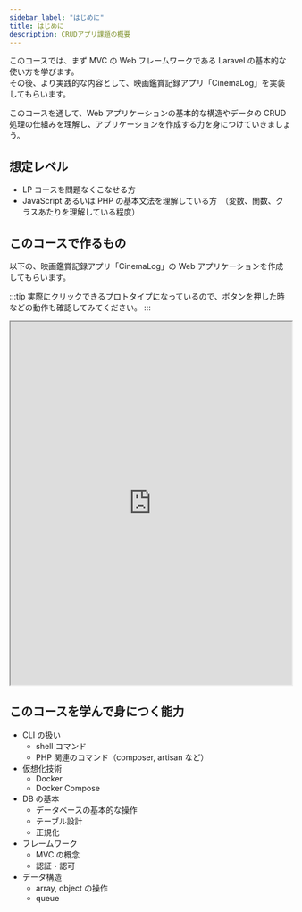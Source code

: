 ```yaml
---
sidebar_label: "はじめに"
title: はじめに
description: CRUDアプリ課題の概要
---
```


このコースでは、まず MVC の Web フレームワークである Laravel の基本的な使い方を学びます。  
その後、より実践的な内容として、映画鑑賞記録アプリ「CinemaLog」を実装してもらいます。

このコースを通して、Web アプリケーションの基本的な構造やデータの CRUD 処理の仕組みを理解し、アプリケーションを作成する力を身につけていきましょう。

## 想定レベル

- LP コースを問題なくこなせる方
- JavaScript あるいは PHP の基本文法を理解している方　（変数、関数、クラスあたりを理解している程度）

## このコースで作るもの

以下の、映画鑑賞記録アプリ「CinemaLog」の Web アプリケーションを作成してもらいます。

:::tip
実際にクリックできるプロトタイプになっているので、ボタンを押した時などの動作も確認してみてください。
:::

<iframe width="100%" height="650" src="https://www.figma.com/embed?embed_host=share&url=https%3A%2F%2Fwww.figma.com%2Fproto%2F8ywrAB97pUmUCnDFkDZSNx%2F%25E3%2580%2590%25E3%2582%25A8%25E3%2583%25B3%25E3%2582%25B8%25E3%2583%258B%25E3%2582%25A2%25E9%25A4%258A%25E6%2588%2590%25E3%2580%2591CRUD%25E3%2582%25B5%25E3%2582%25A4%25E3%2583%2588%3Fnode-id%3D181-57%26t%3DL0LzY9denj0Jed0r-1%26scaling%3Dscale-down%26page-id%3D144%253A36%26starting-point-node-id%3D181%253A57" allowfullscreen></iframe>

## このコースを学んで身につく能力

- CLI の扱い
  - shell コマンド
  - PHP 関連のコマンド（composer, artisan など）
- 仮想化技術
  - Docker
  - Docker Compose
- DB の基本
  - データベースの基本的な操作
  - テーブル設計
  - 正規化
- フレームワーク
  - MVC の概念
  - 認証・認可
- データ構造
  - array, object の操作
  - queue
